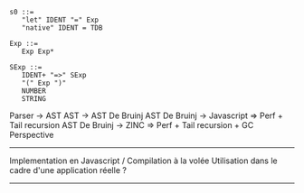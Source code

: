 ```
s0 ::=
   "let" IDENT "=" Exp
   "native" IDENT = TDB

Exp ::= 
   Exp Exp*    	       	   

SExp ::= 
   IDENT+ "=>" SExp 	         
   "(" Exp ")"
   NUMBER 
   STRING
```

Parser -> AST
AST -> AST De Bruinj 
AST De Bruinj -> Javascript => Perf + Tail recursion
AST De Bruinj -> ZINC => Perf + Tail recursion + GC Perspective

--- 

Implementation en Javascript / Compilation à la volée
Utilisation dans le cadre d'une application réelle ?

---


